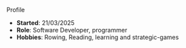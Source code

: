 Profile
- **Started**: 21/03/2025
- **Role**: Software Developer, programmer
- **Hobbies**: Rowing, Reading, learning and strategic-games
